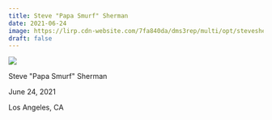```yaml
---
title: Steve "Papa Smurf" Sherman
date: 2021-06-24
image: https://lirp.cdn-website.com/7fa840da/dms3rep/multi/opt/stevesherman01-1920w.jpg
draft: false
---
```


![](https://lirp.cdn-website.com/7fa840da/dms3rep/multi/opt/stevesherman01-1920w.jpg)

Steve "Papa Smurf" Sherman

June 24, 2021

Los Angeles, CA

